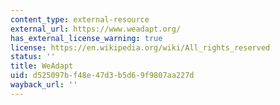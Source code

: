 ```yaml
---
content_type: external-resource
external_url: https://www.weadapt.org/
has_external_license_warning: true
license: https://en.wikipedia.org/wiki/All_rights_reserved
status: ''
title: WeAdapt
uid: d525097b-f48e-47d3-b5d6-9f9807aa227d
wayback_url: ''
---
```

